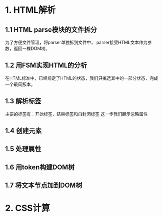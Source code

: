 # 1. HTML解析

## 1.1 HTML parse模块的文件拆分
为了方便文件管理，将parser单独拆到文件中，
parser接受HTML文本作为参数，返回一棵DOM树。

## 1.2 用FSM实现HTML的分析
在HTML标准中，已经规定了HTML的状态，我们只挑选其中的一部分状态，完成一个最简版本。

## 1.3 解析标签
主要的标签有：开始标签，结束标签和自封闭标签
这一步我们展示忽略属性

## 1.4 创建元素

## 1.5 处理属性

## 1.6 用token构建DOM树

## 1.7 将文本节点加到DOM树

# 2. CSS计算